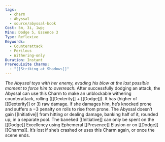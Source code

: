 ```yaml
---
tags:
  - charm
  - Abyssal
  - source/abyssal-book
Cost: 5m, 3i, 1wp; 
Mins: Dodge 5, Essence 3
Type: Reflexive
Keywords:
  - Counterattack
  - Perilous
  - Withering-only
Duration: Instant
Prerequisite Charms:
  - "[[Striking at Shadows]]"
---
```

*The Abyssal toys with her enemy, evading his blow at the last possible moment to force him to overreach.*
After successfully dodging an attack, the Abyssal can use this Charm to make an unblockable withering counterattack, rolling ([[Dexterity]] + [[Dodge]]). It has (higher of [[Dexterity]] or 3) raw damage. If she damages him, he’s knocked prone and suffers a −3 penalty on rolls to rise from prone.
The Abyssal doesn’t gain [[Initiative]] from hitting or dealing damage, banking half of it, rounded up, in a separate pool. The baneked [[Initiative]] can only be spent on the [[Dodge]] Excellency using Ephemeral [[Presence]] Elusion or on [[Dodge]] [[Charms]]. It’s lost if she’s crashed or uses this Charm again, or once the scene ends.
